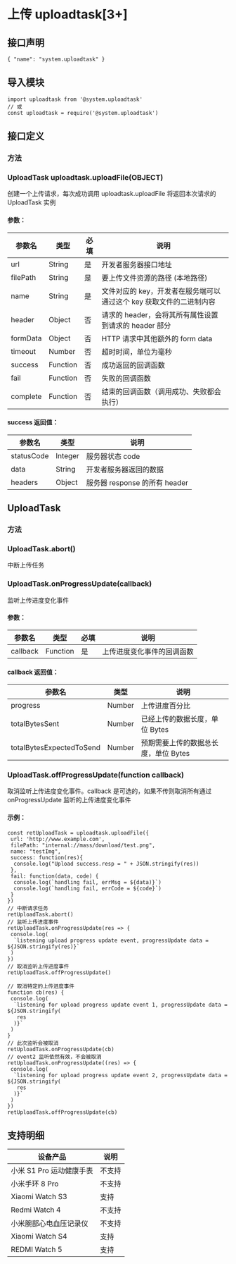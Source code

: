 # 上传 uploadtask[3+]

## 接口声明
```
{ "name": "system.uploadtask" }
```

## 导入模块
```
import uploadtask from '@system.uploadtask' 
// 或 
const uploadtask = require('@system.uploadtask')
```

## 接口定义
### 方法
### UploadTask uploadtask.uploadFile(OBJECT)
创建一个上传请求，每次成功调用 uploadtask.uploadFile 将返回本次请求的 UploadTask 实例
#### 参数：
参数名 | 类型 | 必填 | 说明  
---|---|---|---  
url | String | 是 | 开发者服务器接口地址  
filePath | String | 是 | 要上传文件资源的路径 (本地路径)  
name | String | 是 | 文件对应的 key，开发者在服务端可以通过这个 key 获取文件的二进制内容  
header | Object | 否 | 请求的 header，会将其所有属性设置到请求的 header 部分  
formData | Object | 否 | HTTP 请求中其他额外的 form data  
timeout | Number | 否 | 超时时间，单位为毫秒  
success | Function | 否 | 成功返回的回调函数  
fail | Function | 否 | 失败的回调函数  
complete | Function | 否 | 结束的回调函数（调用成功、失败都会执行）  

#### success 返回值：
参数名 | 类型 | 说明  
---|---|---  
statusCode | Integer | 服务器状态 code  
data | String | 开发者服务器返回的数据  
headers | Object | 服务器 response 的所有 header  

## UploadTask
### 方法
### UploadTask.abort()
中断上传任务
### UploadTask.onProgressUpdate(callback)
监听上传进度变化事件
#### 参数：
参数名 | 类型 | 必填 | 说明  
---|---|---|---  
callback | Function | 是 | 上传进度变化事件的回调函数  

#### callback 返回值：
参数名 | 类型 | 说明  
---|---|---  
progress | Number | 上传进度百分比  
totalBytesSent | Number | 已经上传的数据长度，单位 Bytes  
totalBytesExpectedToSend | Number | 预期需要上传的数据总长度，单位 Bytes  

### UploadTask.offProgressUpdate(function callback)
取消监听上传进度变化事件。callback 是可选的，如果不传则取消所有通过 onProgressUpdate 监听的上传进度变化事件

#### 示例：
```
const retUploadTask = uploadtask.uploadFile({
 url: 'http://www.example.com',
 filePath: "internal://mass/download/test.png",
 name: "testImg",
 success: function(res){
  console.log("Upload success.resp = " + JSON.stringify(res))
 },
 fail: function(data, code) {
  console.log(`handling fail, errMsg = ${data)}`)
  console.log(`handling fail, errCode = ${code}`)
 }
})
// 中断请求任务
retUploadTask.abort()
// 监听上传进度事件
retUploadTask.onProgressUpdate(res => {
 console.log(
  `listening upload progress update event, progressUpdate data = ${JSON.stringify(res)}`
 )
})
// 取消监听上传进度事件
retUploadTask.offProgressUpdate()

// 取消特定的上传进度事件
function cb(res) {
 console.log(
  `listening for upload progress update event 1, progressUpdate data = ${JSON.stringify(
   res
  )}`
 )
}
// 此次监听会被取消
retUploadTask.onProgressUpdate(cb)
// event2 监听依然有效，不会被取消
retUploadTask.onProgressUpdate((res) => {
 console.log(
  `listening for upload progress update event 2, progressUpdate data = ${JSON.stringify(
   res
  )}`
 )
})
retUploadTask.offProgressUpdate(cb)
```

## 支持明细
设备产品 | 说明  
---|---  
小米 S1 Pro 运动健康手表 | 不支持  
小米手环 8 Pro | 不支持  
Xiaomi Watch S3 | 支持  
Redmi Watch 4 | 不支持  
小米腕部心电血压记录仪 | 不支持  
Xiaomi Watch S4 | 支持  
REDMI Watch 5 | 支持
